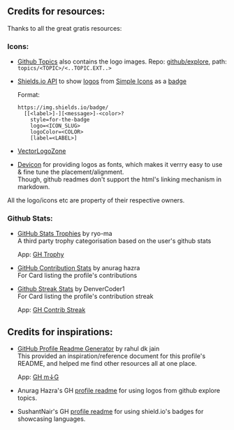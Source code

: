 <!--
Reference links definition:
 -->

<!--
Icons:
 -->

[github topics]: https://github.com/topics "Topics on Explore GitHub"
[explore-topics-repo]: https://github.com/github/explore/blob/main/topics/ " Community-curated topic and collection pages on GitHub"

[shields.io api]: https://shields.io/badges "Logos via SimpleIcons | Shields.io"
[shields-logos]: https://shields.io/docs/logos "Logos via SimpleIcons | Shields.io"
[shields-static-badge]: https://shields.io/docs/static-badges "Static Badges | Shields.io"
[simpleicons]: https://simpleicons.org/ "Simple Icons"
[simpleicons-repo]: https://github.com/simple-icons/simple-icons/ "Simple Icons | GH Repo"

[vectorlogo]: https://www.vectorlogo.zone/about "Gorgeous SVG logos, perfect for your README or credits page - Vector Logo Zone"
[devicon]: https://devicon.dev/ "DEVICON | All programming languages and development tools related icons font"
[devicon-repo]: https://github.com/devicons/devicon/ "Devicon | GH Repo"


<!--
GitHub Profile Stats Related Stuff:
 -->

[stat-trophy-app]: https://github-profile-trophy.vercel.app "GH Profile Trophy | WApp"
[stat-trophy]: https://github.com/ryo-ma/github-profile-trophy/ "Github Stat Trophies | Repo"

[_]: https://github-readme-stats.vercel.app/ "GH Readme Stats | HTTP 308 - Permanent Redirect"
[contrib-stats]: https://github.com/anuraghazra/github-readme-stats/ "GitHub Readme Stats | Repo"

[streak-stats-app]: https://github-readme-streak-stats.herokuapp.com/demo/ "GH Readme Streak Stats Demo | WApp"
[_]: https://git.io/streak-stats "Contrib Streak Shortlink | HTTP 301 - Moved Permanently"
[streak-stats]: https://github.com/DenverCoder1/github-readme-streak-stats/ "Contribution Streak | Repo"



## Credits for resources:

Thanks to all the great gratis resources:


### Icons:

* [Github Topics] also contains the logo images.
  Repo: [github/explore][explore-topics-repo], path: `topics/<TOPIC>/<..TOPIC.EXT..>`

* [Shields.io API] to show [logos][shields-logos] from [Simple Icons][simpleicons] as a [badge][shields-static-badge]

  Format:

  ```link
  https://img.shields.io/badge/
    [[<label>]-][<message>]-<color>?
      style=for-the-badge
      logo=<ICON_SLUG>
      logoColor=<COLOR>
      [label=<LABEL>]
  ```

* [VectorLogoZone][vectorlogo]
* [Devicon] for providing logos as fonts, which makes it verrry easy to use & fine tune the placement/alignment. \
  Though, github readmes don't support the html's linking mechanism in markdown.

All the logo/icons etc are property of their respective owners.


### Github Stats:

* [GitHub Stats Trophies][stat-trophy] by ryo-ma \
  A third party trophy categorisation based on the user's github stats

  App: [GH Trophy][stat-trophy-app]


* [GitHub Contribution Stats][contrib-stats] by anurag hazra \
  For Card listing the profile's contributions

* [Github Streak Stats][streak-stats] by DenverCoder1 \
  For Card listing the profile's contribution streak

  App: [GH Contrib Streak][streak-stats-app]



## Credits for inspirations:

<!--
Inspirations:
 -->

[rm-md-gen-app]: https://rahuldkjain.github.io/gh-profile-readme-generator "GH Profile Readme Generator | WApp"
[rm-md-gen]: https://github.com/rahuldkjain/github-profile-readme-generator/ "Github Profile Readme Generator | Repo"

[anuraghazra-gh-rm]: https://github.com/anuraghazra/anuraghazra/blob/b7b2dd1b2a/README.md?plain=1#L17 "Language logos from GitHub topics"
[sushantnair-gh-rm]: https://github.com/sushantnair/sushantnair/blob/3a2c35912d/README.md?plain=1#L32 "Language logos from shields.io badges"


* [GitHub Profile Readme Generator][rm-md-gen] by rahul dk jain \
  This provided an inspiration/reference document for this profile's README, and
  helped me find other resources all at one place.

  App: [GH m↓G][rm-md-gen-app]

* Anurag Hazra's GH [profile readme][anuraghazra-gh-rm] for using logos from github explore topics.

* SushantNair's GH [profile readme][sushantnair-gh-rm] for using shield.io's badges for showcasing languages.
